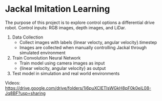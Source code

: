 # Jackal Imitation Learning
The purpose of this project is to explore control options a differential drive robot. Control inputs: RGB images, depth images, and LiDar.
1) Data Collection
    - Collect images with labels {linear velocty, angular velocity}.timestep
    - Images are collected when manually controlling Jackal through simulated environment
2) Train Convolution Neural Network
    - Train model using camera images as input
    - {linear velocity, angular velocity} as output
3) Test model in simulation and real world environments

Videos: https://drive.google.com/drive/folders/1i6puXClETlsWGkH8pF0k0eiL08-Jq8BF?usp=sharing
